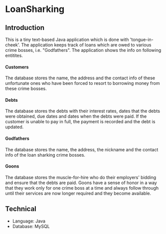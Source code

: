 # LoanSharking

## Introduction

This is a tiny text-based Java application which is done with 'tongue-in-cheek'. The application keeps track of loans which are owed to various crime bosses, i.e. "Godfathers". The application shows the info on following entitites.

#### Customers

The database stores the name, the address and the contact info of these unfortunate ones who have been forced to resort to borrowing money from these crime bosses.

#### Debts

The database stores the debts with their interest rates, dates that the debts were obtained, due dates and dates when the debts were paid. If the customer is unable to pay in full, the payment is recorded and the debt is updated.

#### Godfathers

The database stores the name, the address, the nickname and the contact info of the loan sharking crime bosses.

#### Goons

The database stores the muscle-for-hire who do their employers' bidding and ensure that the debts are paid. Goons have a sense of honor in a way that they work only for one crime boss at a time and always follow through until their services are now longer required and they become available.

## Technical

* Language: Java
* Database: MySQL
